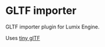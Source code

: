 # GLTF importer

GLTF importer plugin for Lumix Engine.

Uses [tiny glTF](https://github.com/syoyo/tinygltf/blob/master/tiny_gltf.h)

